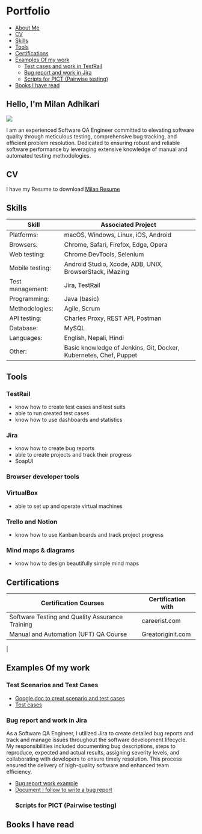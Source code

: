 # Portfolio
* [About Me](https://github.com/laxmilan143/laxmilan143/blob/main/README.md#hello-im-milan-adhikari)
* [CV](https://github.com/laxmilan143/laxmilan143/edit/main/README.md#cv)
* [Skills](https://github.com/laxmilan143/laxmilan143/edit/main/README.md#skills)
* [Tools](https://github.com/laxmilan143/laxmilan143/edit/main/README.md#tools)
* [Certifications](https://github.com/laxmilan143/laxmilan143/edit/main/README.md#certifications)
* [Examples Of my work](https://github.com/laxmilan143/laxmilan143/edit/main/README.md#examples-of-my-work)
   *   [Test cases and work in TestRail](https://github.com/laxmilan143/laxmilan143/edit/main/README.md#test-cases-and-work-in-testrail)
   *   [Bug report and work in Jira](https://github.com/laxmilan143/laxmilan143/edit/main/README.md#bug-report-and-work-in-jira)
   *   [Scripts for PICT (Pairwise testing)](https://github.com/laxmilan143/laxmilan143/edit/main/README.md#scripts-for-pict-pairwise-testing)
* [Books I have read](https://github.com/laxmilan143/laxmilan143/edit/main/README.md#books-i-have-read)





## Hello, I'm Milan Adhikari
<a href="https://linkedin.com/in/milanad"><img src="https://img.shields.io/badge/-LinkedIn-0072b1?&style=for-the-badge&logo=linkedin&logoColor=white" /></a>

I am an experienced Software QA Engineer committed to elevating software quality through meticulous testing, comprehensive bug tracking, and efficient problem resolution. Dedicated to ensuring robust and reliable software performance by leveraging extensive knowledge of manual and automated testing methodologies.

## CV
I have my Resume to download [Milan Resume](https://docs.google.com/document/d/1UK_H7If0iaUwAHD2DP2HYFtl4aNhrusm/edit?usp=sharing&ouid=110714264034552910603&rtpof=true&sd=true)


## Skills

| Skill                                         | Associated Project |
|-----------------------------------------------|---------------------------|
|Platforms:                                     |macOS, Windows, Linux, iOS, Android
|Browsers:                                      |Chrome, Safari, Firefox, Edge, Opera
|Web testing:                                   |Chrome DevTools, Selenium   
|Mobile testing:	                              |Android Studio, Xcode, ADB, UNIX, BrowserStack, iMazing
|Test management:                               |Jira, TestRail
|Programming:                                   |Java (basic)
|Methodologies:                                 |Agile, Scrum
|API testing:	                                  |Charles Proxy, REST API, Postman
|Database:                                      |MySQL
|Languages:                                     |English, Nepali, Hindi
|Other:	                                        |Basic knowledge of Jenkins, Git, Docker, Kubernetes, Chef, Puppet
## Tools
### TestRail

* know how to create test cases and test suits
* able to run created test cases
* know how to use dashboards and statistics
### Jira

* know how to create bug reports
* able to create projects and track their progress
* SoapUI

### Browser developer tools

### VirtualBox

* able to set up and operate virtual machines
### Trello and Notion

* know how to use Kanban boards and track project progress
### Mind maps & diagrams

* know how to design beautifully simple mind maps
## Certifications
| Certification Courses                          | Certification with |
|------------------------------------------------|--------------------------------|
|Software Testing and Quality Assurance Training |careerist.com
|Manual and Automation (UFT) QA Course           |Greatoriginit.com
|
## Examples Of my work
  ### Test Scenarios and Test Cases
  - [Google doc to creat scenario and test cases](https://docs.google.com/spreadsheets/d/1PNaOdxsuUc-jhpQBJURO3tsrp3IRZv58/edit?usp=sharing&ouid=110714264034552910603&rtpof=true&sd=true)
  - [Test cases](https://docs.google.com/spreadsheets/d/1dbFiFPUWvMa02wOmQHzVndHAlX6luAw18HrXOUL62Ks/edit?usp=sharing)
  ### Bug report and work in Jira
As a Software QA Engineer, I utilized Jira to create detailed bug reports and track and manage issues throughout the software development lifecycle. My responsibilities included documenting bug descriptions, steps to reproduce, expected and actual results, assigning severity levels, and collaborating with developers to ensure timely resolution. This process ensured the delivery of high-quality software and enhanced team efficiency.
- [Bug report work example](https://docs.google.com/spreadsheets/d/15h974q6W-WX1D9AgTo_ViQe4ylI63nJ6CG2I-xFiqLw/edit?usp=sharing)
- [Document I follow to write a bug report](https://drive.google.com/file/d/1UMW_nC7MU3XZ4PzNyp4SFGROdbDEuika/view?usp=sharing)
  ### Scripts for PICT (Pairwise testing)
## Books I have read
